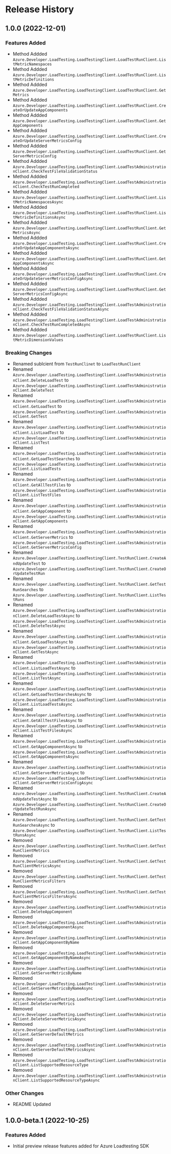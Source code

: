 # Release History

## 1.0.0 (2022-12-01)

### Features Added
- Method Addded `Azure.Developer.LoadTesting.LoadTestingClient.LoadTestRunClient.ListMetricNamespaces`
- Method Addded `Azure.Developer.LoadTesting.LoadTestingClient.LoadTestRunClient.ListMetricDefinitions`
- Method Addded `Azure.Developer.LoadTesting.LoadTestingClient.LoadTestRunClient.GetMetrics`
- Method Addded `Azure.Developer.LoadTesting.LoadTestingClient.LoadTestRunClient.CreateOrUpdateAppComponents`
- Method Addded `Azure.Developer.LoadTesting.LoadTestingClient.LoadTestRunClient.GetAppComponents`
- Method Addded `Azure.Developer.LoadTesting.LoadTestingClient.LoadTestRunClient.CreateOrUpdateServerMetricsConfig`
- Method Addded `Azure.Developer.LoadTesting.LoadTestingClient.LoadTestRunClient.GetServerMetricsConfig`
- Method Addded `Azure.Developer.LoadTesting.LoadTestingClient.LoadTestAdministrationClient.CheckTestFileValidationStatus`
- Method Addded `Azure.Developer.LoadTesting.LoadTestingClient.LoadTestAdministrationClient.CheckTestRunCompleted`
- Method Addded `Azure.Developer.LoadTesting.LoadTestingClient.LoadTestRunClient.ListMetricNamespacesAsync`
- Method Addded `Azure.Developer.LoadTesting.LoadTestingClient.LoadTestRunClient.ListMetricDefinitionsAsync`
- Method Addded `Azure.Developer.LoadTesting.LoadTestingClient.LoadTestRunClient.GetMetricsAsync`
- Method Addded `Azure.Developer.LoadTesting.LoadTestingClient.LoadTestRunClient.CreateOrUpdateAppComponentsAsync`
- Method Addded `Azure.Developer.LoadTesting.LoadTestingClient.LoadTestRunClient.GetAppComponentsAsync`
- Method Addded `Azure.Developer.LoadTesting.LoadTestingClient.LoadTestRunClient.CreateOrUpdateServerMetricsConfigAsync`
- Method Addded `Azure.Developer.LoadTesting.LoadTestingClient.LoadTestRunClient.GetServerMetricsConfigAsync`
- Method Addded `Azure.Developer.LoadTesting.LoadTestingClient.LoadTestAdministrationClient.CheckTestFileValidationStatusAsync`
- Method Addded `Azure.Developer.LoadTesting.LoadTestingClient.LoadTestAdministrationClient.CheckTestRunCompletedAsync`
- Method Addded `Azure.Developer.LoadTesting.LoadTestingClient.LoadTestRunClient.ListMetricDimensionValues`

### Breaking Changes
- Renamed sublcient from `TestRunClinet` to `LoadTestRunClient`
- Renamed `Azure.Developer.LoadTesting.LoadTestingClient.LoadTestAdministrationClient.DeleteLoadTest` to `Azure.Developer.LoadTesting.LoadTestingClient.LoadTestAdministrationClient.DeleteTest`
- Renamed `Azure.Developer.LoadTesting.LoadTestingClient.LoadTestAdministrationClient.GetLoadTest` to `Azure.Developer.LoadTesting.LoadTestingClient.LoadTestAdministrationClient.GetTest`
- Renamed `Azure.Developer.LoadTesting.LoadTestingClient.LoadTestAdministrationClient.ListLoadTest` to `Azure.Developer.LoadTesting.LoadTestingClient.LoadTestAdministrationClient.ListTest`
- Renamed `Azure.Developer.LoadTesting.LoadTestingClient.LoadTestAdministrationClient.GetLoadTestSearches` to `Azure.Developer.LoadTesting.LoadTestingClient.LoadTestAdministrationClient.ListLoadTests`
- Renamed `Azure.Developer.LoadTesting.LoadTestingClient.LoadTestAdministrationClient.GetAllTestFiles` to `Azure.Developer.LoadTesting.LoadTestingClient.LoadTestAdministrationClient.ListTestFiles`
- Renamed `Azure.Developer.LoadTesting.LoadTestingClient.LoadTestAdministrationClient.GetAppComponent` to `Azure.Developer.LoadTesting.LoadTestingClient.LoadTestAdministrationClient.GetAppComponents`
- Renamed `Azure.Developer.LoadTesting.LoadTestingClient.LoadTestAdministrationClient.GetServerMetrics` to `Azure.Developer.LoadTesting.LoadTestingClient.LoadTestAdministrationClient.GetServerMetricsConfig`
- Renamed `Azure.Developer.LoadTesting.LoadTestingClient.TestRunClient.CreateAndUpdateTest` to `Azure.Developer.LoadTesting.LoadTestingClient.TestRunClient.CreateOrUpdateTestRun`
- Renamed `Azure.Developer.LoadTesting.LoadTestingClient.TestRunClient.GetTestRunSearches` to `Azure.Developer.LoadTesting.LoadTestingClient.TestRunClient.ListTestRuns`
- Renamed `Azure.Developer.LoadTesting.LoadTestingClient.LoadTestAdministrationClient.DeleteLoadTestAsync` to `Azure.Developer.LoadTesting.LoadTestingClient.LoadTestAdministrationClient.DeleteTestAsync`
- Renamed `Azure.Developer.LoadTesting.LoadTestingClient.LoadTestAdministrationClient.GetLoadTestAsync` to `Azure.Developer.LoadTesting.LoadTestingClient.LoadTestAdministrationClient.GetTestAsync`
- Renamed `Azure.Developer.LoadTesting.LoadTestingClient.LoadTestAdministrationClient.ListLoadTestAsync` to `Azure.Developer.LoadTesting.LoadTestingClient.LoadTestAdministrationClient.ListTestAsync`
- Renamed `Azure.Developer.LoadTesting.LoadTestingClient.LoadTestAdministrationClient.GetLoadTestSearchesAsync` to `Azure.Developer.LoadTesting.LoadTestingClient.LoadTestAdministrationClient.ListLoadTestsAsync`
- Renamed `Azure.Developer.LoadTesting.LoadTestingClient.LoadTestAdministrationClient.GetAllTestFilesAsync` to `Azure.Developer.LoadTesting.LoadTestingClient.LoadTestAdministrationClient.ListTestFilesAsync`
- Renamed `Azure.Developer.LoadTesting.LoadTestingClient.LoadTestAdministrationClient.GetAppComponentAsync` to `Azure.Developer.LoadTesting.LoadTestingClient.LoadTestAdministrationClient.GetAppComponentsAsync`
- Renamed `Azure.Developer.LoadTesting.LoadTestingClient.LoadTestAdministrationClient.GetServerMetricsAsync` to `Azure.Developer.LoadTesting.LoadTestingClient.LoadTestAdministrationClient.GetServerMetricsConfigAsync`
- Renamed `Azure.Developer.LoadTesting.LoadTestingClient.TestRunClient.CreateAndUpdateTestAsync` to `Azure.Developer.LoadTesting.LoadTestingClient.TestRunClient.CreateOrUpdateTestRunAsync`
- Renamed `Azure.Developer.LoadTesting.LoadTestingClient.TestRunClient.GetTestRunSearchesAsync` to `Azure.Developer.LoadTesting.LoadTestingClient.TestRunClient.ListTestRunsAsync`
- Removed `Azure.Developer.LoadTesting.LoadTestingClient.TestRunClient.GetTestRunClientMetrics`
- Removed `Azure.Developer.LoadTesting.LoadTestingClient.TestRunClient.GetTestRunClientMetricsAsync`
- Removed `Azure.Developer.LoadTesting.LoadTestingClient.TestRunClient.GetTestRunClientMetricsFilters`
- Removed `Azure.Developer.LoadTesting.LoadTestingClient.TestRunClient.GetTestRunClientMetricsFiltersAsync`
- Removed `Azure.Developer.LoadTesting.LoadTestingClient.LoadTestAdministrationClient.DeleteAppComponent`
- Removed `Azure.Developer.LoadTesting.LoadTestingClient.LoadTestAdministrationClient.DeleteAppComponentAsync`
- Removed `Azure.Developer.LoadTesting.LoadTestingClient.LoadTestAdministrationClient.GetAppComponentByName`
- Removed `Azure.Developer.LoadTesting.LoadTestingClient.LoadTestAdministrationClient.GetAppComponentByNameAsync`
- Removed `Azure.Developer.LoadTesting.LoadTestingClient.LoadTestAdministrationClient.GetServerMetricsByName`
- Removed `Azure.Developer.LoadTesting.LoadTestingClient.LoadTestAdministrationClient.GetServerMetricsByNameAsync`
- Removed `Azure.Developer.LoadTesting.LoadTestingClient.LoadTestAdministrationClient.DeleteServerMetrics`
- Removed `Azure.Developer.LoadTesting.LoadTestingClient.LoadTestAdministrationClient.DeleteServerMetricsAsync`
- Removed `Azure.Developer.LoadTesting.LoadTestingClient.LoadTestAdministrationClient.GetServerDefaultMetrics`
- Removed `Azure.Developer.LoadTesting.LoadTestingClient.LoadTestAdministrationClient.GetServerDefaultMetricsAsync`
- Removed `Azure.Developer.LoadTesting.LoadTestingClient.LoadTestAdministrationClient.ListSupportedResourceType`
- Removed `Azure.Developer.LoadTesting.LoadTestingClient.LoadTestAdministrationClient.ListSupportedResourceTypeAsync`

### Other Changes
- README Updated 

## 1.0.0-beta.1 (2022-10-25)

### Features Added
- Initial preview release features added for Azure Loadtesting SDK
